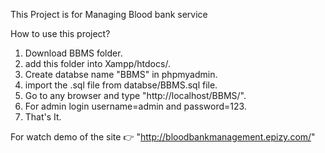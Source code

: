 This Project is for Managing Blood bank service

How to use this project?

1. Download BBMS folder.
2. add this folder into Xampp/htdocs/.
3. Create databse name "BBMS" in phpmyadmin. 
4. import the .sql file from databse/BBMS.sql file.
5. Go to any browser and type "http://localhost/BBMS/".
6. For admin login username=admin and password=123.
7. That's It.

For watch demo of the site 👉 "http://bloodbankmanagement.epizy.com/"



